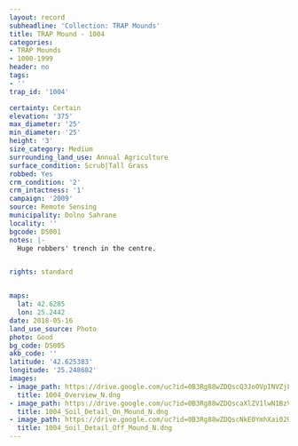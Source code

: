 ```yaml
---
layout: record
subheadline: 'Collection: TRAP Mounds'
title: TRAP Mound - 1004
categories:
- TRAP Mounds
- 1000-1999
header: no
tags:
- ''
trap_id: '1004'

certainty: Certain
elevation: '375'
max_diameter: '25'
min_diameter: '25'
height: '3'
size_category: Medium
surrounding_land_use: Annual Agriculture
surface_condition: Scrub|Tall Grass
robbed: Yes
crm_condition: '2'
crm_intactness: '1'
campaign: '2009'
source: Remote Sensing
municipality: Dolno Sahrane
locality: ''
bgcode: DS001
notes: |-
  Huge robbers' trench in the centre.


rights: standard


maps:
  lat: 42.6285
  lon: 25.2442
date: 2018-05-16
land_use_source: Photo
photo: Good
bg_code: DS005
akb_code: ''
latitude: '42.625383'
longitude: '25.248682'
images:
- image_path: https://drive.google.com/uc?id=0B3Rg88wZDQscQ3JoOVpINVZjLUk
  title: 1004_Overview_N.dng
- image_path: https://drive.google.com/uc?id=0B3Rg88wZDQscaXlZV1lwN1BzVkU
  title: 1004_Soil_Detail_On_Mound_N.dng
- image_path: https://drive.google.com/uc?id=0B3Rg88wZDQscNkE0YmhXai02UEU
  title: 1004_Soil_Detail_Off_Mound_N.dng
---
```

